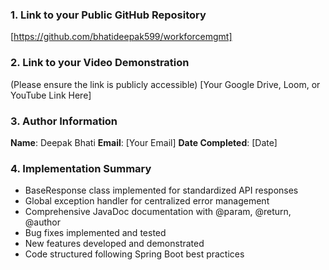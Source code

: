 ### 1. Link to your Public GitHub Repository
[https://github.com/bhatideepak599/workforcemgmt]

### 2. Link to your Video Demonstration
(Please ensure the link is publicly accessible)
[Your Google Drive, Loom, or YouTube Link Here]

### 3. Author Information
**Name**: Deepak Bhati
**Email**: [Your Email]
**Date Completed**: [Date]

### 4. Implementation Summary
- BaseResponse class implemented for standardized API responses
- Global exception handler for centralized error management
- Comprehensive JavaDoc documentation with @param, @return, @author
- Bug fixes implemented and tested
- New features developed and demonstrated
- Code structured following Spring Boot best practices
